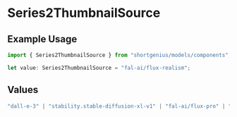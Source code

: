 # Series2ThumbnailSource

## Example Usage

```typescript
import { Series2ThumbnailSource } from "shortgenius/models/components";

let value: Series2ThumbnailSource = "fal-ai/flux-realism";
```

## Values

```typescript
"dall-e-3" | "stability.stable-diffusion-xl-v1" | "fal-ai/flux-pro" | "fal-ai/flux-pro/v1.1" | "fal-ai/flux-pro/v1.1-ultra" | "fal-ai/flux-realism" | "fal-ai/flux-pro/kontext" | "fal-ai/flux-pro/kontext/max/multi" | "gpt-image-1"
```